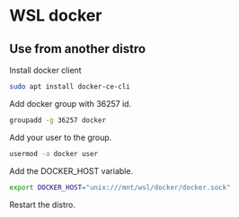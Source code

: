 # WSL docker

## Use from another distro

Install docker client

```bash
sudo apt install docker-ce-cli
```

Add docker group with 36257 id.

```bash
groupadd -g 36257 docker
```

Add your user to the group.

```bash
usermod -a docker user
```

Add the DOCKER_HOST variable.

```bash
export DOCKER_HOST="unix:///mnt/wsl/docker/docker.sock"
```

Restart the distro.
